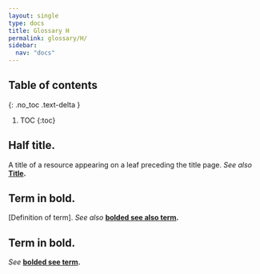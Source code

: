 ```yaml
---
layout: single
type: docs
title: Glossary H
permalink: glossary/H/
sidebar:
  nav: "docs"
---
```


## Table of contents
{: .no_toc .text-delta }

1. TOC
{:toc}

## **Half title.**
A title of a resource appearing on a leaf preceding the title page. *See also* **[Title](/DCRMR/glossary/T/#Title).**

## **Term in bold.** 
[Definition of term]. *See also* **[bolded see also term](/DCRMR/glossary/Letter/#bolded-see-also-term).**

## **Term in bold.**
*See* **[bolded see term](/DCRMR/glossary/Letter/#bolded-see-also-term).**